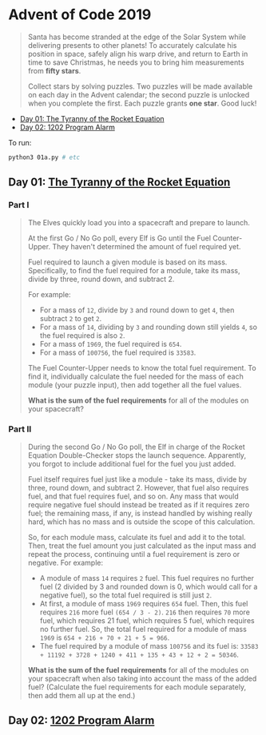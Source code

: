 # Advent of Code 2019

> Santa has become stranded at the edge of the Solar System while delivering presents to other planets! To accurately calculate his position in space, safely align his warp drive, and return to Earth in time to save Christmas, he needs you to bring him measurements from **fifty stars**.
>
> Collect stars by solving puzzles. Two puzzles will be made available on each day in the Advent calendar; the second puzzle is unlocked when you complete the first. Each puzzle grants **one star**. Good luck!

* [Day 01: The Tyranny of the Rocket Equation](#day-01-the-tyranny-of-the-rocket-equation)
* [Day 02: 1202 Program Alarm](#day-02-1202-program-alarm)

To run:
```bash
python3 01a.py # etc
```

## Day 01: [The Tyranny of the Rocket Equation](https://adventofcode.com/2019/day/1)

### Part I

> The Elves quickly load you into a spacecraft and prepare to launch.
>
> At the first Go / No Go poll, every Elf is Go until the Fuel Counter-Upper. They haven't determined the amount of fuel required yet.
>
> Fuel required to launch a given module is based on its mass. Specifically, to find the fuel required for a module, take its mass, divide by three, round down, and subtract 2.
>
> For example:
>
> - For a mass of `12`, divide by `3` and round down to get `4`, then subtract `2` to get `2`.
> - For a mass of `14`, dividing by `3` and rounding down still yields `4`, so the fuel required is also `2`.
> - For a mass of `1969`, the fuel required is `654`.
> - For a mass of `100756`, the fuel required is `33583`.
>
> The Fuel Counter-Upper needs to know the total fuel requirement. To find it, individually calculate the fuel needed for the mass of each module (your puzzle input), then add together all the fuel values.
>
> **What is the sum of the fuel requirements** for all of the modules on your spacecraft?

### Part II

> During the second Go / No Go poll, the Elf in charge of the Rocket Equation Double-Checker stops the launch sequence. Apparently, you forgot to include additional fuel for the fuel you just added.
>
> Fuel itself requires fuel just like a module - take its mass, divide by three, round down, and subtract 2. However, that fuel also requires fuel, and that fuel requires fuel, and so on. Any mass that would require negative fuel should instead be treated as if it requires zero fuel; the remaining mass, if any, is instead handled by wishing really hard, which has no mass and is outside the scope of this calculation.
>
> So, for each module mass, calculate its fuel and add it to the total. Then, treat the fuel amount you just calculated as the input mass and repeat the process, continuing until a fuel requirement is zero or negative. For example:
>
> - A module of mass `14` requires `2` fuel. This fuel requires no further fuel (2 divided by 3 and rounded down is 0, which would call for a negative fuel), so the total fuel required is still just `2`.
> - At first, a module of mass `1969` requires `654` fuel. Then, this fuel requires `216` more fuel `(654 / 3 - 2)`. `216` then requires `70` more fuel, which requires 21 fuel, which requires 5 fuel, which requires no further fuel. So, the total fuel required for a module of mass `1969` is `654 + 216 + 70 + 21 + 5 = 966`.
> - The fuel required by a module of mass `100756` and its fuel is: `33583 + 11192 + 3728 + 1240 + 411 + 135 + 43 + 12 + 2 = 50346`.
>
> **What is the sum of the fuel requirements** for all of the modules on your spacecraft when also taking into account the mass of the added fuel? (Calculate the fuel requirements for each module separately, then add them all up at the end.)

## Day 02: [1202 Program Alarm](https://adventofcode.com/2019/day/2)
